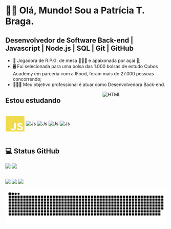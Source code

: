 # 👋👋 Olá, Mundo! Sou a Patrícia T. Braga.

## Desenvolvedor de Software Back-end | Javascript | Node.js | SQL | Git | GitHub

- 🎲 Jogadora de R.P.G. de mesa 🧙🏻‍♀️ e apaixonada por açaí 🥤;
- 🖥 Fui selecionada para uma bolsa das 1.000 bolsas de estudo Cubos Academy em parceria com a IFood, foram mais de 27.000 pessoas concorrendo;
- 👩🏻‍💻 Meu objetivo professional é atuar como Desenvolvedora Back-end.

<img align="right" alt="HTML" height="150" width="200" src=https://github.com/Patty-Braga/Patty-Braga/assets/135859145/d9f84b86-4107-4d80-910a-459a76eac7bc>

## Estou estudando
<div style="display: inline_block"></br>
  <img align="center" alt="Js" height="50" width="60" src="https://raw.githubusercontent.com/devicons/devicon/master/icons/javascript/javascript-plain.svg">
  <img align="center" alt="Js" height="50" width="60" src="https://cdn.jsdelivr.net/gh/devicons/devicon/icons/nodejs/nodejs-original.svg" />
  <img align="center" alt="Js" height="50" width="60" src="https://cdn.jsdelivr.net/gh/devicons/devicon/icons/mysql/mysql-original-wordmark.svg" />
  <img align="center" alt="Js" height="50" width="60" src="https://cdn.jsdelivr.net/gh/devicons/devicon/icons/git/git-original-wordmark.svg" />
  <img align="center" alt="Js" height="50" width="60" src="https://cdn.jsdelivr.net/gh/devicons/devicon/icons/github/github-original.svg" />
          
          
</div>

</Br>

## 💻 Status GitHub

<img height="250" src="https://github-readme-stats.vercel.app/api/top-langs/?username=Patty-Braga&size_weight=0.5&count_weight=0.5&theme=nightowl">

<img height="250" src="https://github-readme-stats.vercel.app/api?username=Patty-Braga&show_icons=true&theme=nightowl">

##
 
<div> 

<a href="https://www.instagram.com/patriciabraga.arq/" target="_blank"><img src="https://img.shields.io/badge/-Instagram-%23E4405F?style=for-the-badge&logo=instagram&logoColor=white" target="_blank"></a>
<a href = "mailto:patriciabraga.arq@gmail.com"><img src="https://img.shields.io/badge/-Gmail-%23333?style=for-the-badge&logo=gmail&logoColor=white" target="_blank"></a>
<a href="https://www.linkedin.com/in/patty-braga/" target="_blank"><img src="https://img.shields.io/badge/-LinkedIn-%230077B5?style=for-the-badge&logo=linkedin&logoColor=white" target="_blank"></a> 
</div>

![snake gif](https://github.com/Patty-Braga/Patty-Braga/blob/output/github-contribution-grid-snake-dark.svg)
